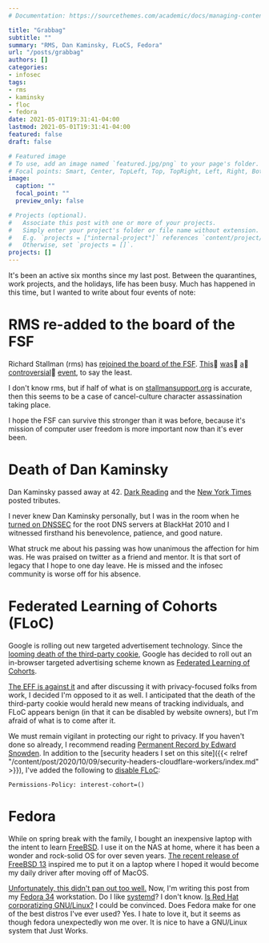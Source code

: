```yaml
---
# Documentation: https://sourcethemes.com/academic/docs/managing-content/

title: "Grabbag"
subtitle: ""
summary: "RMS, Dan Kaminsky, FLoCS, Fedora"
url: "/posts/grabbag"
authors: []
categories:
- infosec
tags:
- rms
- kaminsky
- floc
- fedora
date: 2021-05-01T19:31:41-04:00
lastmod: 2021-05-01T19:31:41-04:00
featured: false
draft: false

# Featured image
# To use, add an image named `featured.jpg/png` to your page's folder.
# Focal points: Smart, Center, TopLeft, Top, TopRight, Left, Right, BottomLeft, Bottom, BottomRight.
image:
  caption: ""
  focal_point: ""
  preview_only: false

# Projects (optional).
#   Associate this post with one or more of your projects.
#   Simply enter your project's folder or file name without extension.
#   E.g. `projects = ["internal-project"]` references `content/project/deep-learning/index.md`.
#   Otherwise, set `projects = []`.
projects: []
---
```


It's been an active six months since my last post. Between the quarantines, work
projects, and the holidays, life has been busy. Much has happened in this time,
but I wanted to write about four events of note:

# RMS re-added to the board of the FSF

Richard Stallman (rms) has [rejoined the board of the FSF][fsf].
[This][fedoramag]👏 [was][zdnet]👏 [a][antirms]👏 [controversial][greer]👏 
[event][prorms], to say the least.

I don't know rms, but if half of what is on
[stallmansupport.org][stallmansupport]
is accurate, then this seems to be a case of cancel-culture character
assassination taking place.

I hope the FSF can survive this stronger than it was before, because it's
mission of computer user freedom is more important now than it's ever been.

# Death of Dan Kaminsky

Dan Kaminsky passed away at 42. [Dark Reading][darkreading] and the [New York
Times][nyt] posted tributes.

I never knew Dan Kaminsky personally, but I was in the room when he [turned on
DNSSEC][gcn] for the root DNS servers at BlackHat 2010 and I witnessed firsthand
his benevolence, patience, and good nature.

What struck me about his passing was how unanimous the affection for him was. He
was praised on twitter as a friend and mentor. It is that sort of legacy that I
hope to one day leave. He is missed and the infosec community is worse off for
his absence.

# Federated Learning of Cohorts (FLoC)

Google is rolling out new targeted advertisement technology. Since the [looming
death of the third-party cookie][hubspot], Google has decided to roll out an
in-browser targeted advertising scheme known as [Federated Learning of
Cohorts][FLoC].

[The EFF is against it][eff] and after discussing it with privacy-focused folks
from work, I decided I'm opposed to it as well. I anticipated that the death of
the third-party cookie would herald new means of tracking individuals, and FLoC
appears benign (in that it can be disabled by website owners), but I'm afraid of
what is to come after it. 

We must remain vigilant in protecting our right to privacy. If you haven't done
so already, I recommend reading [Permanent Record by Edward Snowden][Snowden].
In addition to the [security headers I set on this site]({{< relref
"/content/post/2020/10/09/security-headers-cloudflare-workers/index.md" >}}),
I've added the following to [disable FLoC][disablefloc]:

```
Permissions-Policy: interest-cohort=()
```

# Fedora

While on spring break with the family, I bought an inexpensive laptop with the
intent to learn [FreeBSD][freebsd]. I use it on the NAS at home, where it has
been a wonder and rock-solid OS for over seven years. [The recent
release of FreeBSD 13][fbsd13] inspired me to put it on a laptop where I hoped
it would become my daily driver after moving off of MacOS.

[Unfortunately, this didn't pan out too well.][mytoots] Now, I'm writing this
post from my [Fedora 34][getfedora] workstation. Do I like [systemd][systemd]? I don't
know. [Is Red Hat corporatizing GNU/Linux?][unixsheikh] I could be convinced. Does Fedora make
for one of the best distros I've ever used? Yes. I hate to love it, but it seems
as though fedora unexpectedly won me over. It is nice to have a
GNU/Linux system that Just Works.


[fsf]: https://www.fsf.org/news/statement-of-fsf-board-on-election-of-richard-stallman
[fedoramag]: https://fedoramagazine.org/fedora-council-statement-on-richard-stallman-rejoining-fsf-board/ 
[zdnet]: https://www.zdnet.com/article/free-software-foundation-leaders-and-supporters-desert-sinking-ship/ 
[antirms]: https://rms-open-letter.github.io/
[greer]: https://geoff.greer.fm/2019/09/30/in-defense-of-richard-stallman/
[prorms]: https://rms-support-letter.github.io/
[stallmansupport]: https://stallmansupport.org/
[darkreading]: https://www.darkreading.com/vulnerabilities---threats/in-appreciation-dan-kaminsky/d/d-id/1340830
[nyt]: https://www.nytimes.com/2021/04/27/technology/daniel-kaminsky-dead.html
[gcn]:https://gcn.com/articles/2010/07/28/dnssec-black-hat-update.aspx 
[hubspot]: https://blog.hubspot.com/marketing/third-party-cookie-phase-out
[FLoC]: https://en.wikipedia.org/wiki/Federated_Learning_of_Cohorts
[eff]: https://www.eff.org/deeplinks/2021/03/googles-floc-terrible-idea
[Snowden]: https://archive.org/details/edwardsnowdenpermanentrecordmetropolitanbooks2019
[disablefloc]: https://plausible.io/blog/google-floc
[freebsd]: https://www.freebsd.org/
[fbsd13]: https://www.freebsd.org/news/newsflash/#2021-04-13:1
[mytoots]: https://fosstodon.org/@unl0ckd/106089334129128108
[getfedora]: https://getfedora.org/
[systemd]: https://github.com/systemd
[suckless]: https://suckless.org/sucks/systemd/
[unixsheikh]: https://unixsheikh.com/articles/the-real-motivation-behind-systemd.html
